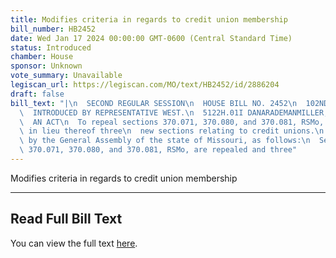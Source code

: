 ```yaml
---
title: Modifies criteria in regards to credit union membership
bill_number: HB2452
date: Wed Jan 17 2024 00:00:00 GMT-0600 (Central Standard Time)
status: Introduced
chamber: House
sponsor: Unknown
vote_summary: Unavailable
legiscan_url: https://legiscan.com/MO/text/HB2452/id/2886204
draft: false
bill_text: "|\n  SECOND REGULAR SESSION\n  HOUSE BILL NO. 2452\n  102ND GENERAL ASSEMBLY\n\
  \  INTRODUCED BY REPRESENTATIVE WEST.\n  5122H.01I DANARADEMANMILLER,ChiefClerk\n\
  \  AN ACT\n  To repeal sections 370.071, 370.080, and 370.081, RSMo, and to enact\
  \ in lieu thereof three\n  new sections relating to credit unions.\n  Be it enacted\
  \ by the General Assembly of the state of Missouri, as follows:\n  Section A. Sections\
  \ 370.071, 370.080, and 370.081, RSMo, are repealed and three"
---
```

Modifies criteria in regards to credit union membership

---

## Read Full Bill Text

You can view the full text [here](https://legiscan.com/MO/text/HB2452/id/2886204).
